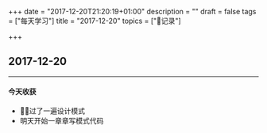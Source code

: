 +++
date = "2017-12-20T21:20:19+01:00"
description = ""
draft = false
tags = ["每天学习"]
title = "2017-12-20"
topics = ["记录"]

+++

## 2017-12-20

---
#### 今天收获

* 过了一遍设计模式
* 明天开始一章章写模式代码
